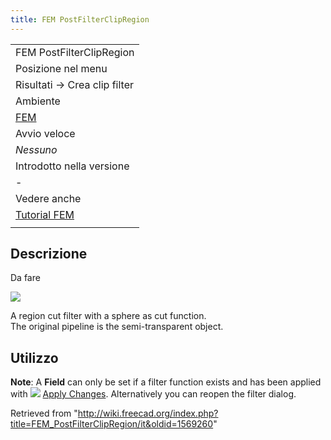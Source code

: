 ```yaml
---
title: FEM PostFilterClipRegion
---
```


|                                                    |
| -------------------------------------------------- |
| FEM PostFilterClipRegion                           |
| Posizione nel menu                                 |
| Risultati → Crea clip filter                       |
| Ambiente                                           |
| [FEM](/FEM_Workbench/it "FEM Workbench/it")        |
| Avvio veloce                                       |
| _Nessuno_                                          |
| Introdotto nella versione                          |
| -                                                  |
| Vedere anche                                       |
| [Tutorial FEM](/FEM_tutorial/it "FEM tutorial/it") |
|                                                    |

## Descrizione

Da fare

![](/images/FEM_Region-Cut-Filter-Example.png)

A region cut filter with a sphere as cut function.  
The original pipeline is the semi-transparent object.

## Utilizzo

**Note**: A **Field** can only be set if a filter function exists and has been applied with ![](/images/FEM_PostApplyChanges.svg) [Apply Changes](/FEM_PostApplyChanges "FEM PostApplyChanges"). Alternatively you can reopen the filter dialog.

Retrieved from "<http://wiki.freecad.org/index.php?title=FEM_PostFilterClipRegion/it&oldid=1569260>"
